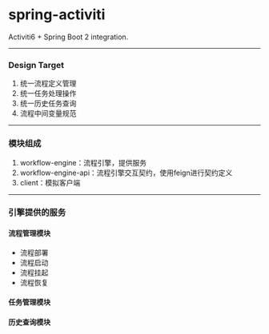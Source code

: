 # spring-activiti
Activiti6 + Spring Boot 2 integration.

---
### Design Target
1. 统一流程定义管理
2. 统一任务处理操作
3. 统一历史任务查询
4. 流程中间变量规范

---
### 模块组成
1. workflow-engine：流程引擎，提供服务
2. workflow-engine-api：流程引擎交互契约，使用feign进行契约定义
3. client：模拟客户端

---
### 引擎提供的服务

#### 流程管理模块
- 流程部署
- 流程启动
- 流程挂起
- 流程恢复

#### 任务管理模块


#### 历史查询模块

